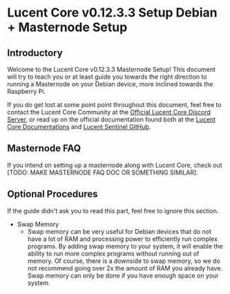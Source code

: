 # Lucent Core v0.12.3.3 Setup Debian + Masternode Setup #
## Introductory ##

Welcome to the Lucent Core v0.12.3.3 Masternode Setup! This document will try to teach you or at least guide you towards the right direction to running a Masternode on your Debian device, more inclined towards the Raspberry Pi.

If you do get lost at some point point throughout this document, feel free to contact the Lucent Core Community at the [Official Lucent Core Discord Server](https://discord.gg/28Vbdeq), or read up on the official documentation found both at the [Lucent Core Documentations](https://github.com/LucentCoin/Lucent/tree/master/doc) and [Lucent Sentinel GitHub](https://github.com/C1ph3r117/Lucent-Sentinel).

## Masternode FAQ ##

If you intend on setting up a masternode along with Lucent Core, check out [TODO: MAKE MASTERNODE FAQ DOC OR SOMETHING SIMILAR].

## Optional Procedures ##

If the guide didn't ask you to read this part, feel free to ignore this section.

* Swap Memory
  * Swap memory can be very useful for Debian devices that do not have a lot of RAM and processing power to efficiently run complex programs. By adding swap memory to your system, it will enable the ability to run more complex programs without running out of memory. Of course, there is a downside to swap memory, so we do not recommend going over 2x the amount of RAM you already have. Swap memory can only be done if you have enough space on your system.

